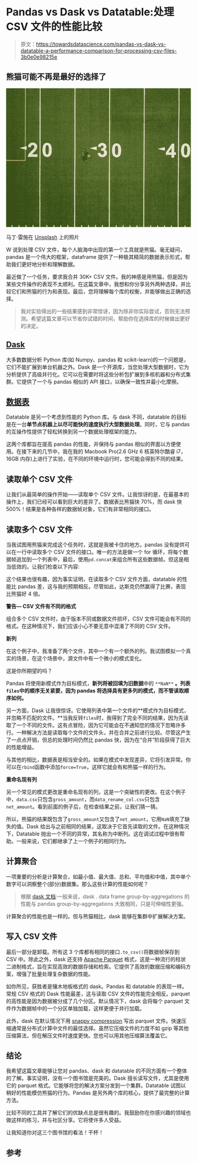 # Pandas vs Dask vs Datatable:处理 CSV 文件的性能比较

> 原文：<https://towardsdatascience.com/pandas-vs-dask-vs-datatable-a-performance-comparison-for-processing-csv-files-3b0e0e98215e>

## 熊猫可能不再是最好的选择了

![](img/03ece7ab837167e4225b0de212688e1b.png)

马丁·雷施在 [Unsplash](https://unsplash.com/) 上的照片

W 说到处理 CSV 文件，每个人脑海中出现的第一个工具就是熊猫。毫无疑问，pandas 是一个伟大的框架，dataframe 提供了一种极其精简的数据表示形式，帮助我们更好地分析和理解数据。

最近做了一个任务，要求我合并 30K+ CSV 文件。我的神感是用熊猫，但是因为某些文件操作的表现不太顺利。在这篇文章中，我想和你分享另外两种选择，并比较它们和熊猫的行为和表现。最后，您将理解每个库的权衡，并能够做出正确的选择。

> 我对实验得出的一些结果感到非常惊讶，因为除非你实际尝试，否则无法预测。希望这篇文章可以节省你试错的时间，帮助你在选择库的时候做出更好的决定。

## [Dask](https://www.dask.org/)

大多数数据分析 Python 库(如 Numpy、pandas 和 scikit-learn)的一个问题是，它们不能扩展到单台机器之外。Dask 是一个开源库，当您处理大型数据时，它为分析提供了高级并行化。它可以在需要时将这些分析包扩展到多核机器和分布式集群。它提供了一个与 pandas 相似的 API 接口，以确保一致性并最小化摩擦。

## [数据表](https://datatable.readthedocs.io/en/latest/)

Datatable 是另一个考虑到性能的 Python 库。与 dask 不同，datatable 的目标是在一台**单节点机器上以尽可能快的速度执行大型数据处理**。同时，它与 pandas 的互操作性提供了轻松转换到另一个数据处理框架的能力。

这两个库都旨在提高 pandas 的性能，并保持与 pandas 相似的界面以方便使用。在接下来的几节中，我在我的 Macbook Pro(2.6 GHz 6 核英特尔酷睿 i7，16GB 内存)上进行了实验，在不同的环境中运行时，您可能会得到不同的结果。

## 读取单个 CSV 文件

让我们从最简单的操作开始——读取单个 CSV 文件。让我惊讶的是，在最基本的操作上，我们已经可以看到巨大的差异了。数据表比熊猫快 70%，而 dask 快 500%！结果是各种各样的数据帧对象，它们有非常相同的接口。

## 读取多个 CSV 文件

当我试图用熊猫来完成这个任务时，这就是我被卡住的地方。pandas 没有提供可以在一行中读取多个 CSV 文件的接口。唯一的方法是做一个 for 循环，将每个数据帧追加到一个列表中，最后，使用`pd.concat`来组合所有这些数据帧。但这是相当低效的。让我们检查以下内容:

这个结果也很有趣，因为事实证明，在读取多个 CSV 文件方面，datatable 的性能比 pandas 差，这与我的预期相反。尽管如此，达斯克仍然赢得了比赛，表现比熊猫好 4 倍。

**警告— CSV 文件有不同的格式**

组合多个 CSV 文件时，由于版本不同或数据文件损坏，CSV 文件可能会有不同的格式。在这种情况下，我们应该小心不要无意中混淆了不同的 CSV 文件。

**新列**

在这个例子中，我准备了两个文件，其中一个有一个额外的列。我试图模拟一个真实的场景，在这个场景中，源文件中有一个微小的模式变化。

这是你所期望的吗？

Pandas 将使用新模式作为目标模式，**新列将被回填为旧数据**中的 `**NaN**` **。列表`files`中的顺序无关紧要，因为 pandas 将选择具有更多列的模式，而不管读取顺序如何。**

另一方面，Dask 让我很惊讶。它使用列表中第一个文件的**模式作为目标模式，并忽略不匹配的文件。**当我反转`files`时，我得到了完全不同的结果，因为先读取了一个不同的文件。这有点冒险，因为它可能会在不通知您的情况下忽略许多行。一种解决方法是读取每个文件的文件头，并在合并之前进行比较。尽管这产生了一点点开销，但总的处理时间仍然比 pandas 快，因为在“合并”阶段获得了巨大的性能增益。

与其他的相比，数据表是相当安全的。如果在模式中发现差异，它将引发异常。你可以在`rbind`函数中添加`force=True`，这样它就会有和熊猫一样的行为。

**重命名现有列**

另一个常见的模式更改是重命名现有的列，这是一个突破性的更改。在这个例子中，`data.csv`只包含`gross_amount`，而`data_rename_col.csv`只包含`net_amount`。看到前面的例子后，在检查结果之前，让我们猜一猜。

所以，熊猫的结果既包含了`gross_amount`又包含了`net_amount`，它用`NaN`填充了缺失的值。Dask 给出与之前相同的结果，这取决于它首先读取的文件。在这种情况下，Datatable 抛出一个不同的异常，其名称为中断列。这在调试过程中很有帮助。一般来说，它们都继承了上一个例子的相同行为。

## 计算聚合

一项重要的分析是计算聚合，如最小值、最大值、总和、平均值和中值，其中单个数字可以洞察整个(部分)数据集。那么这些计算的性能如何呢？

> 根据 [dask 文档](https://examples.dask.org/dataframes/02-groupby.html):一般来说，dask . data frame group-by-aggregations 的性能与 pandas group-by-aggregations 大致相同，只是可伸缩性更强。

计算聚合的性能也是一样的。但与熊猫相比，dask 能够在集群中扩展解决方案。

## 写入 CSV 文件

最后一部分是卸载。所有这 3 个库都有相同的接口`.to_csv()`将数据帧保存到 CSV 中。除此之外，dask 还支持 [Apache Parquet](https://parquet.apache.org/) 格式，这是一种流行的柱状二进制格式，旨在实现高效的数据存储和检索。它提供了高效的数据压缩和编码方案，增强了批量处理复杂数据的性能。

如你所见，获胜者是镶木地板格式的 dask。Pandas 和 datatable 的表现一样。常规 CSV 格式的 Dask 性能最差，这与读取 CSV 文件的性能完全相反。parquet 的高性能是因为数据被分成了几个分区。默认情况下，dask 会将每个 parquet 文件作为数据帧中的一个分区单独加载，这样更便于并行加载。

此外，dask 在默认情况下用 [snappy compression](https://en.wikipedia.org/wiki/Snappy_(compression)) 写出 parquet 文件。快速压缩通常是分布式计算中文件的最佳选择。虽然它压缩文件的力度不如 gzip 等其他压缩算法，但在解压文件时速度更快。您也可以用其他压缩算法覆盖它。

## 结论

我希望这篇文章能够让您对 pandas、dask 和 datatable 的不同方面有一个整体的了解。事实证明，没有一个图书馆是完美的。Dask 擅长读写文件，尤其是使用它的 parquet 格式。它能够将您的解决方案分发到一个集群。Datatable 试图以稍好的性能模仿熊猫的行为。Pandas 是另外两个库的核心，提供了最完整的计算方法。

比较不同的工具并了解它们的优缺点总是很有趣的。我鼓励你在你感兴趣的领域也做这样的练习，并与社区分享。它将使许多人受益。

让我知道你对这三个图书馆的看法！干杯！

## 参考

[](https://coiled.io/blog/speed-up-pandas-query-10x-with-dask/#:~:text=Dask%20runs%20faster%20than%20pandas,cores%20to%20run%20the%20computation) 